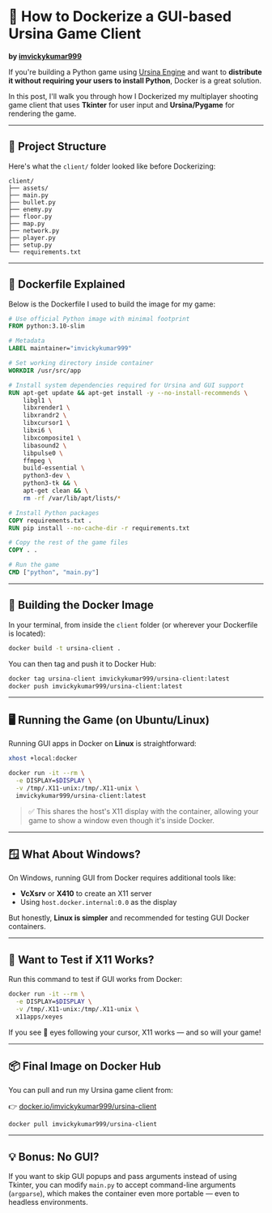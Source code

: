 # 🐳 How to Dockerize a GUI-based Ursina Game Client

**by [imvickykumar999](https://hub.docker.com/repositories/imvickykumar999)**

If you're building a Python game using [Ursina Engine](https://www.ursinaengine.org/) and want to **distribute it without requiring your users to install Python**, Docker is a great solution.

In this post, I'll walk you through how I Dockerized my multiplayer shooting game client that uses **Tkinter** for user input and **Ursina/Pygame** for rendering the game.

---

## 📁 Project Structure

Here's what the `client/` folder looked like before Dockerizing:

```
client/
├── assets/
├── main.py
├── bullet.py
├── enemy.py
├── floor.py
├── map.py
├── network.py
├── player.py
├── setup.py
└── requirements.txt
```

---

## 🐋 Dockerfile Explained

Below is the Dockerfile I used to build the image for my game:

```dockerfile
# Use official Python image with minimal footprint
FROM python:3.10-slim

# Metadata
LABEL maintainer="imvickykumar999"

# Set working directory inside container
WORKDIR /usr/src/app

# Install system dependencies required for Ursina and GUI support
RUN apt-get update && apt-get install -y --no-install-recommends \
    libgl1 \
    libxrender1 \
    libxrandr2 \
    libxcursor1 \
    libxi6 \
    libxcomposite1 \
    libasound2 \
    libpulse0 \
    ffmpeg \
    build-essential \
    python3-dev \
    python3-tk && \
    apt-get clean && \
    rm -rf /var/lib/apt/lists/*

# Install Python packages
COPY requirements.txt .
RUN pip install --no-cache-dir -r requirements.txt

# Copy the rest of the game files
COPY . .

# Run the game
CMD ["python", "main.py"]
```

---

## 🧰 Building the Docker Image

In your terminal, from inside the `client` folder (or wherever your Dockerfile is located):

```bash
docker build -t ursina-client .
```

You can then tag and push it to Docker Hub:

```bash
docker tag ursina-client imvickykumar999/ursina-client:latest
docker push imvickykumar999/ursina-client:latest
```

---

## 🖥️ Running the Game (on Ubuntu/Linux)

Running GUI apps in Docker on **Linux** is straightforward:

```bash
xhost +local:docker

docker run -it --rm \
  -e DISPLAY=$DISPLAY \
  -v /tmp/.X11-unix:/tmp/.X11-unix \
  imvickykumar999/ursina-client:latest
```

> ✅ This shares the host's X11 display with the container, allowing your game to show a window even though it's inside Docker.

---

## 🪟 What About Windows?

On Windows, running GUI from Docker requires additional tools like:

* **VcXsrv** or **X410** to create an X11 server
* Using `host.docker.internal:0.0` as the display

But honestly, **Linux is simpler** and recommended for testing GUI Docker containers.

---

## 🧪 Want to Test if X11 Works?

Run this command to test if GUI works from Docker:

```bash
docker run -it --rm \
  -e DISPLAY=$DISPLAY \
  -v /tmp/.X11-unix:/tmp/.X11-unix \
  x11apps/xeyes
```

If you see 👀 eyes following your cursor, X11 works — and so will your game!

---

## 📦 Final Image on Docker Hub

You can pull and run my Ursina game client from:

👉 [docker.io/imvickykumar999/ursina-client](https://hub.docker.com/r/imvickykumar999/ursina-client)

```bash
docker pull imvickykumar999/ursina-client
```

---

## 💡 Bonus: No GUI?

If you want to skip GUI popups and pass arguments instead of using Tkinter, you can modify `main.py` to accept command-line arguments (`argparse`), which makes the container even more portable — even to headless environments.
